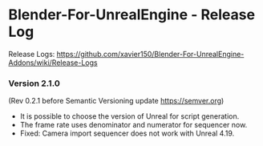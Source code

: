# Blender-For-UnrealEngine - Release Log
Release Logs: https://github.com/xavier150/Blender-For-UnrealEngine-Addons/wiki/Release-Logs

### Version 2.1.0
(Rev 0.2.1 before Semantic Versioning update https://semver.org)

- It is possible to choose the version of Unreal for script generation.
- The frame rate uses denominator and numerator for sequencer now.
- Fixed: Camera import sequencer does not work with Unreal 4.19.